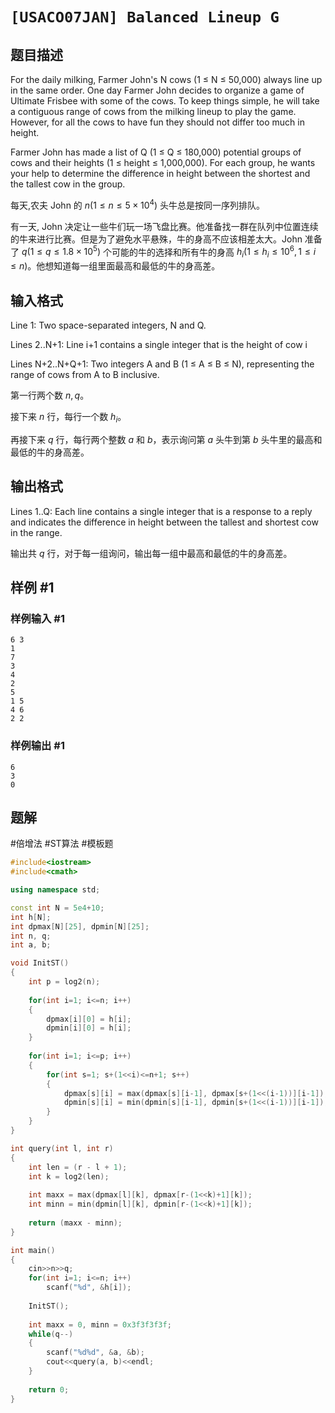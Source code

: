 
# `[USACO07JAN] Balanced Lineup G` 

## 题目描述

For the daily milking, Farmer John's N cows (1 ≤ N ≤ 50,000) always line up in the same order. One day Farmer John decides to organize a game of Ultimate Frisbee with some of the cows. To keep things simple, he will take a contiguous range of cows from the milking lineup to play the game. However, for all the cows to have fun they should not differ too much in height.

Farmer John has made a list of Q (1 ≤ Q ≤ 180,000) potential groups of cows and their heights (1 ≤ height ≤ 1,000,000). For each group, he wants your help to determine the difference in height between the shortest and the tallest cow in the group.

每天,农夫 John 的 $n(1\le n\le 5\times 10^4)$ 头牛总是按同一序列排队。

有一天, John 决定让一些牛们玩一场飞盘比赛。他准备找一群在队列中位置连续的牛来进行比赛。但是为了避免水平悬殊，牛的身高不应该相差太大。John 准备了 $q(1\le q\le 1.8\times10^5)$ 个可能的牛的选择和所有牛的身高 $h_i(1\le h_i\le 10^6,1\le i\le n)$。他想知道每一组里面最高和最低的牛的身高差。

## 输入格式

Line 1: Two space-separated integers, N and Q.


Lines 2..N+1: Line i+1 contains a single integer that is the height of cow i


Lines N+2..N+Q+1: Two integers A and B (1 ≤ A ≤ B ≤ N), representing the range of cows from A to B inclusive.

第一行两个数 $n,q$。

接下来 $n$ 行，每行一个数 $h_i$。

再接下来 $q$ 行，每行两个整数 $a$ 和 $b$，表示询问第 $a$ 头牛到第 $b$ 头牛里的最高和最低的牛的身高差。

## 输出格式

Lines 1..Q: Each line contains a single integer that is a response to a reply and indicates the difference in height between the tallest and shortest cow in the range.

输出共 $q$ 行，对于每一组询问，输出每一组中最高和最低的牛的身高差。

## 样例 #1

### 样例输入 #1

```
6 3
1
7
3
4
2
5
1 5
4 6
2 2
```

### 样例输出 #1

```
6
3
0
```

## 题解

#倍增法  #ST算法 #模板题

```cpp
#include<iostream>
#include<cmath>

using namespace std;

const int N = 5e4+10;
int h[N];
int dpmax[N][25], dpmin[N][25];
int n, q;
int a, b;

void InitST()
{
    int p = log2(n);
    
    for(int i=1; i<=n; i++)
    {
        dpmax[i][0] = h[i];
        dpmin[i][0] = h[i];
    }
    
    for(int i=1; i<=p; i++)
    {
        for(int s=1; s+(1<<i)<=n+1; s++)
        {
            dpmax[s][i] = max(dpmax[s][i-1], dpmax[s+(1<<(i-1))][i-1]);
            dpmin[s][i] = min(dpmin[s][i-1], dpmin[s+(1<<(i-1))][i-1]);
        }
    }
}

int query(int l, int r)
{
    int len = (r - l + 1);
    int k = log2(len);
    
    int maxx = max(dpmax[l][k], dpmax[r-(1<<k)+1][k]);
    int minn = min(dpmin[l][k], dpmin[r-(1<<k)+1][k]);
    
    return (maxx - minn);
}

int main()
{
    cin>>n>>q;
    for(int i=1; i<=n; i++)
        scanf("%d", &h[i]);
    
    InitST();
    
    int maxx = 0, minn = 0x3f3f3f3f;
    while(q--)
    {
        scanf("%d%d", &a, &b);
        cout<<query(a, b)<<endl;
    }
    
    return 0;
}
```





